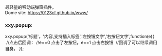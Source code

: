 最轻量的移动端弹窗插件。<br />
Dome site: https://0123cf.github.io/www/
<br />
<h3>xxy.popup:</h3>xxy.popup('标题'，'内容,支持插入标签','左按钮文字','右按钮文字',function(e){
  //点击后回调：
  //e==0 点击了左按钮，e==1 点击右按钮
  //回调了可以继续调用自身。
});
